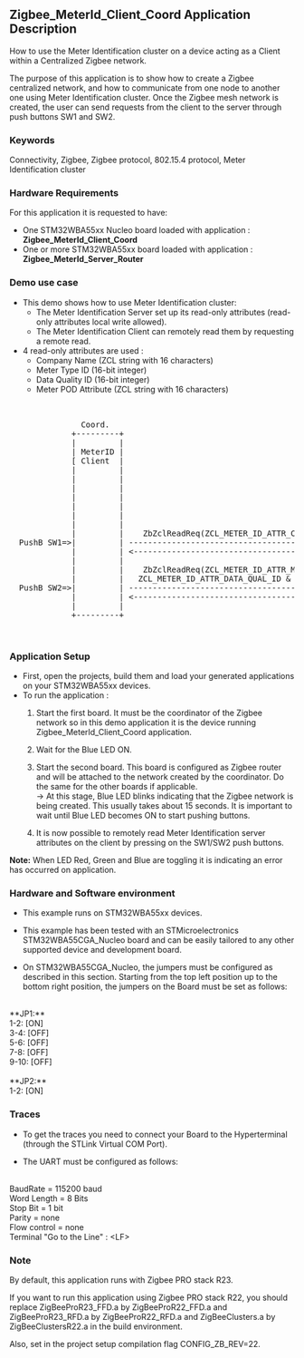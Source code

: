 ## __Zigbee_MeterId_Client_Coord Application Description__

How to use the Meter Identification cluster on a device acting as a Client within a Centralized Zigbee network.
    
The purpose of this application is to show how to create a Zigbee centralized network, and how to communicate from one node to another one using  Meter Identification cluster. Once the Zigbee mesh network is created, the user can send requests from the client to the server through push buttons SW1 and SW2.

### __Keywords__

Connectivity, Zigbee, Zigbee protocol, 802.15.4 protocol, Meter Identification cluster  

### __Hardware Requirements__

For this application it is requested to have:  

* One STM32WBA55xx Nucleo board loaded with application : **Zigbee_MeterId_Client_Coord**  
* One or more STM32WBA55xx board loaded with application : **Zigbee_MeterId_Server_Router**  

### __Demo use case__

* This demo shows how to use Meter Identification cluster:  
	* The Meter Identification Server set up its read-only attributes (read-only attributes local write allowed).  
	* The Meter Identification Client can remotely read them by requesting a remote read.  
* 4 read-only attributes are used :
	* Company Name (ZCL string with 16 characters)  
	* Meter Type ID (16-bit integer)  
	* Data Quality ID (16-bit integer)  
	* Meter POD Attribute (ZCL string with 16 characters)  
	
<pre>
    

               Coord.                                                                  Router
             +---------+                                                             +---------+
             |         |                                                             |         |                                       
             | MeterID |                                                             | MeterID |
             [ Client  |                                                             | Server  |  During MeterId Server Init :
             |         |                                                             |         |  <-- ZbZclAttrStringWriteShort(ZCL_METER_ID_ATTR_COMPANY_NAME)
             |         |                                                             |         |  <-- ZbZclAttrIntegerWrite(ZCL_METER_ID_ATTR_METER_TYPE_ID)
             |         |                                                             |         |  <-- ZbZclAttrIntegerWrite(ZCL_METER_ID_ATTR_DATA_QUAL_ID)
             |         |                                                             |         |  <-- ZbZclAttrStringWriteShort(ZCL_METER_ID_ATTR_POD)
             |         |                                                             |         |
             |         |                                                             |         |
             |         |                                                             |         |
             |         |    ZbZclReadReq(ZCL_METER_ID_ATTR_COMPANY_NAME)             |         |
  PushB SW1=>|         | ----------------------------------------------------------> |         |
             |         | <---------------------------------------------------------- |         |
             |         |                                                             |         | 
             |         |    ZbZclReadReq(ZCL_METER_ID_ATTR_METER_TYPE_ID,            |         |
             |         |   ZCL_METER_ID_ATTR_DATA_QUAL_ID & ZCL_METER_ID_ATTR_POD)   |         |
  PushB SW2=>|         | ----------------------------------------------------------> |         |
             |         | <---------------------------------------------------------- |         |
             |         |                                                             |         |
             +---------+                                                             +---------+
  

</pre> 

### __Application Setup__

* First, open the projects, build them and load your generated applications on your STM32WBA55xx devices.
* To run the application :
	1. Start the first board. It must be the coordinator of the Zigbee network so in this demo application it is the device running Zigbee_MeterId_Client_Coord application.  

	2. Wait for the Blue LED ON.  

	3. Start the second board. This board is configured as Zigbee router and will be attached to the network created by the coordinator.
Do the same for the other boards if applicable.  
&rarr; At this stage, Blue LED blinks indicating that the Zigbee network is being created. This usually takes about 15 seconds. It is important to wait until Blue LED becomes ON to start pushing buttons.  

	4. It is now possible to remotely read Meter Identification server attributes on the client by pressing on the SW1/SW2 push buttons.  
	   
**Note:** When LED Red, Green and Blue are toggling it is indicating an error has occurred on application.

### __Hardware and Software environment__


* This example runs on STM32WBA55xx devices.  

* This example has been tested with an STMicroelectronics STM32WBA55CGA_Nucleo board and can be easily tailored to any other supported device and development board.  

* On STM32WBA55CGA_Nucleo, the jumpers must be configured as described in this section. Starting from the top left position up to the bottom right position, the jumpers on the Board must be set as follows:
<br>    
**JP1:**</br>
1-2:  [ON]</br>
3-4:  [OFF]</br>
5-6:  [OFF]</br>
7-8:  [OFF]</br>
9-10: [OFF]</br>
<br>
**JP2:**</br>
1-2:  [ON]  

### __Traces__

* To get the traces you need to connect your Board to the Hyperterminal (through the STLink Virtual COM Port).  

* The UART must be configured as follows:  
<br>
BaudRate       = 115200 baud</br>
Word Length    = 8 Bits</br>
Stop Bit       = 1 bit</br>
Parity         = none</br>
Flow control   = none</br>
Terminal   "Go to the Line" : &lt;LF&gt;  

### __Note__
By default, this application runs with Zigbee PRO stack R23.

If you want to run this application using Zigbee PRO stack R22, you should replace ZigBeeProR23_FFD.a by ZigBeeProR22_FFD.a and ZigBeeProR23_RFD.a by ZigBeeProR22_RFD.a and ZigBeeClusters.a by ZigBeeClustersR22.a in the build environment.

Also, set in the project setup compilation flag CONFIG_ZB_REV=22. 